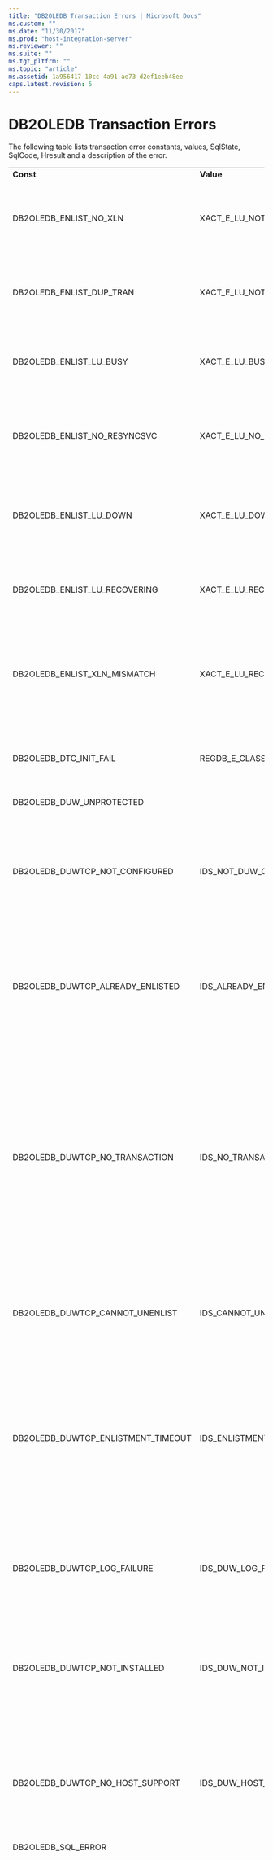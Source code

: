 ```yaml
---
title: "DB2OLEDB Transaction Errors | Microsoft Docs"
ms.custom: ""
ms.date: "11/30/2017"
ms.prod: "host-integration-server"
ms.reviewer: ""
ms.suite: ""
ms.tgt_pltfrm: ""
ms.topic: "article"
ms.assetid: 1a956417-10cc-4a91-ae73-d2ef1eeb48ee
caps.latest.revision: 5
---
```

# DB2OLEDB Transaction Errors
The following table lists transaction error constants, values, SqlState, SqlCode, Hresult and a description of the error.  
  
|||||||  
|-|-|-|-|-|-|  
|**Const**|**Value**|**SqlState**|**SqlCode**|**Hresult**|**Description**|  
|DB2OLEDB_ENLIST_NO_XLN|XACT_E_LU_NOT_FOUND|HY000|-52|0x8004D108|**Message**: Failed to enlist on transaction, SNA LU not configured correctly.|  
|DB2OLEDB_ENLIST_DUP_TRAN|XACT_E_LU_NOT_FOUND|HY000|-53|0x8004D108|**Message**: Failed to enlist on transaction, duplicate transaction detected.|  
|DB2OLEDB_ENLIST_LU_BUSY|XACT_E_LU_BUSY|HY000|-54|0x8004D10C|**Message**: Failed to enlist on transaction, SNA LU busy.|  
|DB2OLEDB_ENLIST_NO_RESYNCSVC|XACT_E_LU_NO_RECOVERY_PROCESS|HY000|-55|0x8004D10D|**Message**: Failed to enlist on transaction, SNA LU 6.2 Resync Service not active.|  
|DB2OLEDB_ENLIST_LU_DOWN|XACT_E_LU_DOWN|HY000|-56|0x8004D10E|**Message**: Failed to enlist on transaction, SNA LU can't connect.|  
|DB2OLEDB_ENLIST_LU_RECOVERING|XACT_E_LU_RECOVERING|HY000|-57|0x8004D10F|**Message**: Failed to enlist on transaction, recovery in progress - retry.|  
|DB2OLEDB_ENLIST_XLN_MISMATCH|XACT_E_LU_RECOVERY_MISMATCH|HY000|-58|0x8004D110|**Message**: Failed to enlist on transaction; perform manual recovery or reset DTC log.|  
|DB2OLEDB_DTC_INIT_FAIL|REGDB_E_CLASSNOTREG|HY000|-59|0x80040154|**Message**: Can't support transactions. MS DTC may be inactive.|  
|DB2OLEDB_DUW_UNPROTECTED||HY000|-60|||  
|DB2OLEDB_DUWTCP_NOT_CONFIGURED|IDS_NOT_DUW_CONFIGURED|HY000|-70||**Message**: Failed to enlist on transaction: the connection is not configured for distributed units of work.|  
|DB2OLEDB_DUWTCP_ALREADY_ENLISTED|IDS_ALREADY_ENLISTED|HY000|-71||**Message**: Failed to enlist on transaction: the connection is already enlisted in a distributed unit of work.|  
|DB2OLEDB_DUWTCP_NO_TRANSACTION|IDS_NO_TRANSACTION|HY000|-72||**Message**: The connection is not running in a transaction and no explicit distributed transaction enlistment was performed. Ensure the connection is running within a valid transaction context or use explicit transaction enlistment.|  
|DB2OLEDB_DUWTCP_CANNOT_UNENLIST|IDS_CANNOT_UNENLIST|HY000|-73||**Message**: Failed to unenlist on transaction because no enlistment exists.|  
|DB2OLEDB_DUWTCP_ENLISTMENT_TIMEOUT|IDS_ENLISTMENT_TIMEOUT|HY000|-74||**Message**: Failed to enlist on transaction: the enlistment timeout has expired. The enlistment timeout is too short or prior distributed transactions have not finished processing.|  
|DB2OLEDB_DUWTCP_LOG_FAILURE|IDS_DUW_LOG_FAILURE|HY000|-75|0x80004005|**Message**: Distributed unit of work log error. A provider-specific error occurred.|  
|DB2OLEDB_DUWTCP_NOT_INSTALLED|IDS_DUW_NOT_INSTALLED|HY000|-76||**Message**: Failed to enlist on transaction: the distributed units of work over TCP/IP feature is not installed.|  
|DB2OLEDB_DUWTCP_NO_HOST_SUPPORT|IDS_DUW_HOST_NOT_SUPPORTED|HY000|-77||**Message**: Failed to enlist on transaction: the target host does not support distributed units of work over TCP/IP.|  
|DB2OLEDB_SQL_ERROR||HY000|-99|||  
|DB2OLEDB_DUW_NOT_SUPPORTED||HY000|-1101||**Message**: Distributed units of work are not supported on this version of Host Integration Server.<br /><br /> **Reason**: The client cannot support DB2 Distributed Unit of Work (DUW) transactions across a TCP/IP network connection, then running in 32-bit on a 64-bit operating system.<br /><br /> **Action**: Verify that the runtime execution environment when running on an x64 operating system is fully 64-bit, by changing the Visual Studio project platform target or BizTalk host application processor from x86 to x64.|